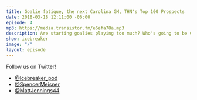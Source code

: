 ```yaml
---
title: Goalie fatigue, the next Carolina GM, THN's Top 100 Prospects
date: 2018-03-18 12:11:00 -06:00
episode: 4
mp3: https://media.transistor.fm/e6efa78a.mp3
description: Are starting goalies playing too much? Who's going to be Carolina's next GM? We also take a look at The Hockey News' new list of the Top 100 NHL Prospects.
show: icebreaker
image: "/"
layout: episode
---
```


Follow us on Twitter!

* [@Icebreaker_pod](https://twitter.com/icebreaker_pod)
* [@SpencerMeisner](https://twitter.com/spencermeisner)
* [@MattJennings44](https://twitter.com/mattjennings44)
